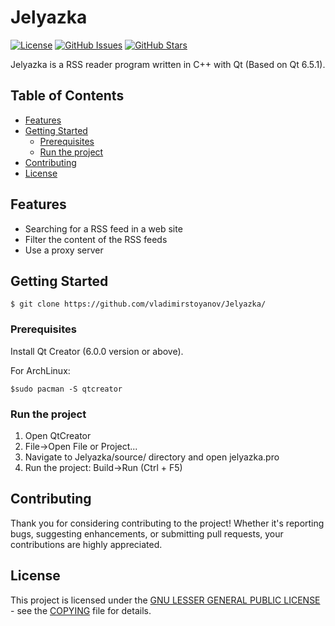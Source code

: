 # Jelyazka

[![License](https://img.shields.io/badge/license-LGPL-blue.svg)](https://github.com/vladimirstoyanov/Jelyazka/blob/COPYING)
[![GitHub Issues](https://img.shields.io/github/issues/vladimirstoyanov/Jelyazka)](https://github.com/vladimirstoyanov/Jelyazka/issues)
[![GitHub Stars](https://img.shields.io/github/stars/vladimirstoyanov/Jelyazka)](https://github.com/vladimirstoyanov/Jelyazka/stargazers)

Jelyazka is a RSS reader program written in C++ with Qt (Based on Qt 6.5.1).

## Table of Contents

- [Features](#features)
- [Getting Started](#getting-started)
  - [Prerequisites](#prerequisites)
  - [Run the project](#run-the-project)
- [Contributing](#contributing)
- [License](#license)

## Features

- Searching for a RSS feed in a web site
- Filter the content of the RSS feeds
- Use a proxy server

## Getting Started

`$ git clone https://github.com/vladimirstoyanov/Jelyazka/`

### Prerequisites

Install Qt Creator (6.0.0 version or above).

For ArchLinux:

`$sudo pacman -S qtcreator`

### Run the project
1. Open QtCreator
2. File->Open File or Project...
3. Navigate to Jelyazka/source/ directory and open jelyazka.pro
4. Run the project: Build->Run (Ctrl + F5)

## Contributing

Thank you for considering contributing to the project! Whether it's reporting bugs, suggesting enhancements, or submitting pull requests, your contributions are highly appreciated.

## License
This project is licensed under the [GNU LESSER GENERAL PUBLIC LICENSE](COPYING) - see the [COPYING](COPYING) file for details.




